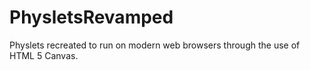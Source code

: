 # PhysletsRevamped
Physlets recreated to run on modern web browsers through the use of HTML 5 Canvas.